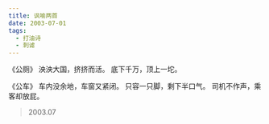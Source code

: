 ```yaml
---
title: 讽喻两首
date: 2003-07-01
tags:
  - 打油诗
  - 刺谑
---
```


《公厕》
泱泱大国，挤挤而活。
底下千万，顶上一坨。

《公车》
车内没余地，车窗又紧闭。
只容一只脚，剩下半口气。
司机不作声，乘客却放屁。

> 2003.07